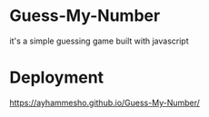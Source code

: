 # Guess-My-Number
it's a simple guessing game built with javascript

# Deployment
https://ayhammesho.github.io/Guess-My-Number/
